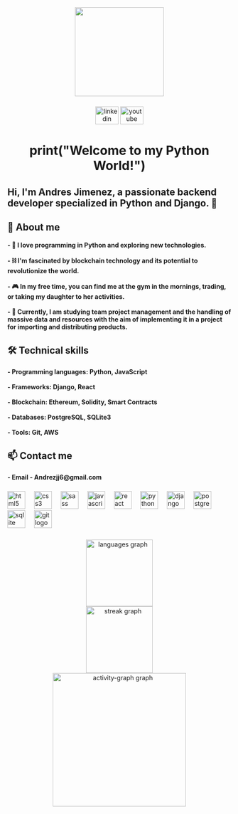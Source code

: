 <div align="center">
  <img height="200" src="https://th.bing.com/th/id/OIG3.iU0GsIXIeTyz3QZrqwlV?w=1024&h=1024&rs=1&pid=ImgDetMain"  />
</div>

###

<div align="center">
  <img src="https://raw.githubusercontent.com/maurodesouza/profile-readme-generator/master/src/assets/icons/social/linkedin/default.svg" width="52" height="40" alt="linkedin logo"  />
  <img src="https://raw.githubusercontent.com/maurodesouza/profile-readme-generator/master/src/assets/icons/social/youtube/default.svg" width="52" height="40" alt="youtube logo"  />
</div>

###
<h1 align="center">print("Welcome to my Python World!")</h1>

<h2 align="left">Hi, I'm Andres Jimenez, a passionate backend developer specialized in Python and Django. 🚀</h2>

<h2 align="left">🧐 About me</h2>

<h4 align="left">- 🐍 I love programming in Python and exploring new technologies.<br><br>- ⛓ I'm fascinated by blockchain technology and its potential to revolutionize the world.<br><br>- 🎮 In my free time, you can find me at the gym in the mornings, trading, or taking my daughter to her activities.<br><br>- 🌱 Currently, I am studying team project management and the handling of massive data and resources with the aim of implementing it in a project for importing and distributing products.</h4>

<h2 align="left">🛠 Technical skills</h2>

<h4 align="left">- Programming languages: Python, JavaScript<br><br>- Frameworks: Django, React<br><br>- Blockchain: Ethereum, Solidity, Smart Contracts<br><br>- Databases: PostgreSQL, SQLite3<br><br>- Tools: Git, AWS</h4>

<h2 align="left">📫 Contact me</h2>

<h4 align="left">- Email - Andrezjj6@gmail.com</h4>

<!-- You can continue with the rest of your profile here -->
###

<div align="left">
  <img src="https://cdn.jsdelivr.net/gh/devicons/devicon/icons/html5/html5-original.svg" height="40" alt="html5 logo"  />
  <img width="12" />
  <img src="https://cdn.jsdelivr.net/gh/devicons/devicon/icons/css3/css3-original.svg" height="40" alt="css3 logo"  />
  <img width="12" />
  <img src="https://cdn.jsdelivr.net/gh/devicons/devicon/icons/sass/sass-original.svg" height="40" alt="sass logo"  />
  <img width="12" />
  <img src="https://cdn.jsdelivr.net/gh/devicons/devicon/icons/javascript/javascript-original.svg" height="40" alt="javascript logo"  />
  <img width="12" />
  <img src="https://cdn.jsdelivr.net/gh/devicons/devicon/icons/react/react-original.svg" height="40" alt="react logo"  />
  <img width="12" />
  <img src="https://cdn.jsdelivr.net/gh/devicons/devicon/icons/python/python-original.svg" height="40" alt="python logo"  />
  <img width="12" />
  <img src="https://cdn.jsdelivr.net/gh/devicons/devicon/icons/django/django-plain.svg" height="40" alt="django logo"  />
  <img width="12" />
  <img src="https://cdn.jsdelivr.net/gh/devicons/devicon/icons/postgresql/postgresql-original.svg" height="40" alt="postgresql logo"  />
  <img width="12" />
  <img src="https://cdn.jsdelivr.net/gh/devicons/devicon/icons/sqlite/sqlite-original.svg" height="40" alt="sqlite logo"  />
  <img width="12" />
  <img src="https://cdn.jsdelivr.net/gh/devicons/devicon/icons/git/git-original.svg" height="40" alt="git logo"  />
</div>

###

<div align="center">
  <img src="https://github-readme-stats.vercel.app/api/top-langs?username=JIMEANDJ&locale=en&hide_title=false&layout=compact&card_width=320&langs_count=5&theme=dracula&hide_border=false&order=2" height="150" alt="languages graph" /> <br>
  <img src="https://streak-stats.demolab.com?user=JIMEANDJ&locale=en&mode=daily&theme=dracula&hide_border=false&border_radius=5&order=3" height="150" alt="streak graph" /> <br>
  <img src="https://github-readme-activity-graph.vercel.app/graph?username=JIMEANDJ&radius=16&theme=react&area=true&order=5" height="300" alt="activity-graph graph"  />
</div>

###
